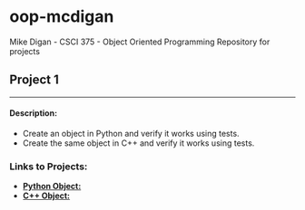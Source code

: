 # oop-mcdigan
Mike Digan - CSCI 375 - Object Oriented Programming
Repository for projects

## Project 1
----------

#### Description:
- Create an object in Python and verify it works using tests.
- Create the same object in C++ and verify it works using tests.

### Links to Projects:
- [**Python Object:**](https://github.com/mikedigan8/oop-mcdigan/tree/master/proj%201)
- [**C++ Object:**](https://github.com/mikedigan8/oop-mcdigan/tree/master/proj_1_cpp)
